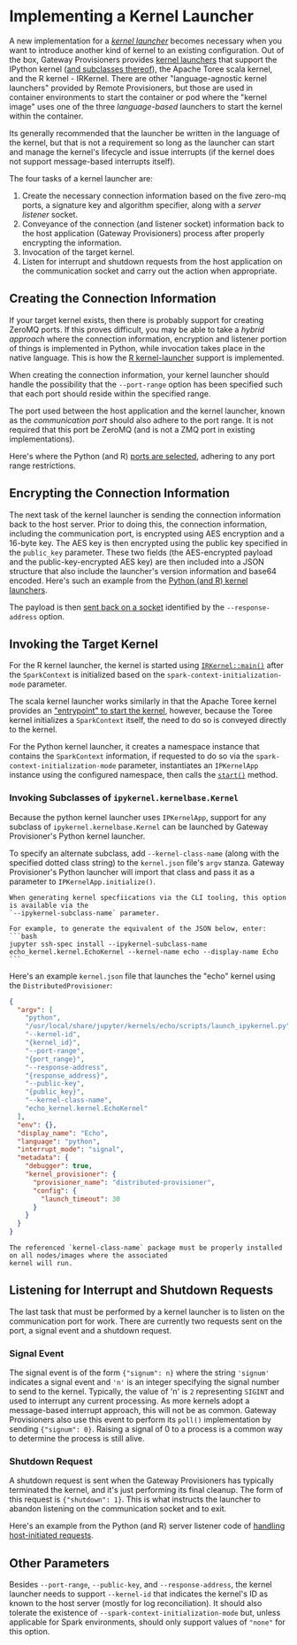 # Implementing a Kernel Launcher

A new implementation for a [_kernel launcher_](../contributors/system-architecture.md#kernel-launchers) becomes
necessary when you want to introduce another kind of kernel to an existing configuration. Out of the box, Gateway
Provisioners provides [kernel launchers](https://github.com/gateway-experiments/gateway_provisioners/tree/main/gateway_provisioners/kernel-launchers)
that support the IPython kernel ([and subclasses thereof](#invoking-subclasses-of-ipykernelkernelbasekernel)), the
Apache Toree scala kernel, and the R kernel - IRKernel. There are other "language-agnostic kernel launchers"
provided by Remote Provisioners, but those are used in container environments to start the container or pod where
the "kernel image" uses one of the three _language-based_ launchers to start the kernel within the container.

Its generally recommended that the launcher be written in the language of the kernel, but that is not a requirement
so long as the launcher can start and manage the kernel's lifecycle and issue interrupts (if the kernel does not
support message-based interrupts itself).

The four tasks of a kernel launcher are:

1. Create the necessary connection information based on the five zero-mq ports, a signature key and algorithm
   specifier, along with a _server listener_ socket.
1. Conveyance of the connection (and listener socket) information back to the host application (Gateway Provisioners)
   process after properly encrypting the information.
1. Invocation of the target kernel.
1. Listen for interrupt and shutdown requests from the host application on the communication socket and carry out
   the action when appropriate.

## Creating the Connection Information

If your target kernel exists, then there is probably support for creating ZeroMQ ports. If this proves difficult,
you may be able to take a _hybrid approach_ where the connection information, encryption and listener portion of
things is implemented in Python, while invocation takes place in the native language. This is how the
[R kernel-launcher](https://github.com/gateway-experiments/gateway_provisioners/tree/main/gateway_provisioners/kernel-launchers/R/scripts)
support is implemented.

When creating the connection information, your kernel launcher should handle the possibility that the `--port-range`
option has been specified such that each port should reside within the specified range.

The port used between the host application and the kernel launcher, known as the _communication port_ should also
adhere to the port range. It is not required that this port be ZeroMQ (and is not a ZMQ port in existing
implementations).

Here's where the Python (and R) [ports are selected](https://github.com/gateway-experiments/gateway_provisioners/blob/main/gateway_provisioners/kernel-launchers/shared/scripts/server_listener.py#L163-L180),
adhering to any port range restrictions.

## Encrypting the Connection Information

The next task of the kernel launcher is sending the connection information back to the host server. Prior to doing
this, the connection information, including the communication port, is encrypted using AES encryption and a
16-byte key. The AES key is then encrypted using the public key specified in the `public_key` parameter. These
two fields (the AES-encrypted payload and the public-key-encrypted AES key) are then included into a JSON
structure that also include the launcher's version information and base64 encoded. Here's such an example
from the [Python (and R) kernel launchers](https://github.com/gateway-experiments/gateway_provisioners/blob/main/gateway_provisioners/kernel-launchers/shared/scripts/server_listener.py#L77-L100).

The payload is then [sent back on a socket](https://github.com/gateway-experiments/gateway_provisioners/blob/9de8af8a361aa779f8eb4d10585c0d917bb3731f/gateway_provisioners/kernel-launchers/shared/scripts/server_listener.py#L102-L139)
identified by the `--response-address` option.

## Invoking the Target Kernel

For the R kernel launcher, the kernel is started using [`IRKernel::main()`](https://github.com/gateway-experiments/gateway_provisioners/blob/9de8af8a361aa779f8eb4d10585c0d917bb3731f/gateway_provisioners/kernel-launchers/R/scripts/launch_IRkernel.R#L232)
after the `SparkContext` is initialized based on the `spark-context-initialization-mode` parameter.

The scala kernel launcher works similarly in that the Apache Toree kernel provides an
["entrypoint" to start the kernel](https://github.com/gateway-experiments/gateway_provisioners/blob/9de8af8a361aa779f8eb4d10585c0d917bb3731f/gateway_provisioners/kernel-launchers/scala/toree-launcher/src/main/scala/launcher/ToreeLauncher.scala#L312),
however, because the Toree kernel initializes a `SparkContext` itself, the need to do so is conveyed directly to the kernel.

For the Python kernel launcher, it creates a namespace instance that contains the `SparkContext` information, if
requested to do so via the `spark-context-initialization-mode` parameter, instantiates an `IPKernelApp` instance
using the configured namespace, then calls the
[`start()`](https://github.com/ipython/ipykernel/blob/6f448d280dadbff7245f4b28b5e210c899d79342/ipykernel/kernelapp.py#L694) method.

### Invoking Subclasses of `ipykernel.kernelbase.Kernel`

Because the python kernel launcher uses `IPKernelApp`, support for any subclass of `ipykernel.kernelbase.Kernel`
can be launched by Gateway Provisioner's Python kernel launcher.

To specify an alternate subclass, add `--kernel-class-name` (along with the specified dotted class string) to
the `kernel.json` file's `argv` stanza. Gateway Provisioner's Python launcher will import that class and pass it as
a parameter to `IPKernelApp.initialize()`.

````{tip}
When generating kernel specfiications via the CLI tooling, this option is available via the
`--ipykernel-subclass-name` parameter.

For example, to generate the equivalent of the JSON below, enter:
```bash
jupyter ssh-spec install --ipykernel-subclass-name echo_kernel.kernel.EchoKernel --kernel-name echo --display-name Echo
```
````

Here's an example `kernel.json` file that launches the "echo" kernel using the `DistributedProvisioner`:

```JSON
{
  "argv": [
    "python",
    "/usr/local/share/jupyter/kernels/echo/scripts/launch_ipykernel.py",
    "--kernel-id",
    "{kernel_id}",
    "--port-range",
    "{port_range}",
    "--response-address",
    "{response_address}",
    "--public-key",
    "{public_key}",
    "--kernel-class-name",
    "echo_kernel.kernel.EchoKernel"
  ],
  "env": {},
  "display_name": "Echo",
  "language": "python",
  "interrupt_mode": "signal",
  "metadata": {
    "debugger": true,
    "kernel_provisioner": {
      "provisioner_name": "distributed-provisioner",
      "config": {
        "launch_timeout": 30
      }
    }
  }
}
```

```{attention}
The referenced `kernel-class-name` package must be properly installed on all nodes/images where the associated
kernel will run.
```

## Listening for Interrupt and Shutdown Requests

The last task that must be performed by a kernel launcher is to listen on the communication port for work. There are
currently two requests sent on the port, a signal event and a shutdown request.

### Signal Event

The signal event is of the form `{"signum": n}` where the string `'signum'` indicates a signal event and `'n'` is
an integer specifying the signal number to send to the kernel. Typically, the value of 'n' is `2` representing
`SIGINT` and used to interrupt any current processing. As more kernels adopt a message-based interrupt approach,
this will not be as common. Gateway Provisioners also use this event to perform its `poll()` implementation by
sending `{"signum": 0}`. Raising a signal of 0 to a process is a common way to determine the process is still alive.

### Shutdown Request

A shutdown request is sent when the Gateway Provisioners has typically terminated the kernel, and it's just performing
its final cleanup. The form of this request is `{"shutdown": 1}`. This is what instructs the launcher to abandon
listening on the communication socket and to exit.

Here's an example from the Python (and R) server listener code of
[handling host-initiated requests](https://github.com/gateway-experiments/gateway_provisioners/blob/9de8af8a361aa779f8eb4d10585c0d917bb3731f/gateway_provisioners/kernel-launchers/shared/scripts/server_listener.py#L231-L245).

## Other Parameters

Besides `--port-range`, `--public-key`, and `--response-address`, the kernel launcher needs to support
`--kernel-id` that indicates the kernel's ID as known to the host server (mostly for log reconciliation). It
should also tolerate the existence of `--spark-context-initialization-mode` but, unless applicable for Spark
environments, should only support values of `"none"` for this option.
